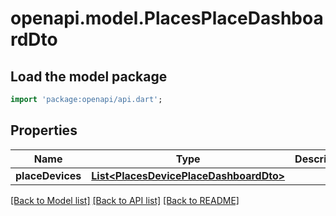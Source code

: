# openapi.model.PlacesPlaceDashboardDto

## Load the model package
```dart
import 'package:openapi/api.dart';
```

## Properties
Name | Type | Description | Notes
------------ | ------------- | ------------- | -------------
**placeDevices** | [**List&lt;PlacesDevicePlaceDashboardDto&gt;**](PlacesDevicePlaceDashboardDto.md) |  | [optional] 

[[Back to Model list]](../README.md#documentation-for-models) [[Back to API list]](../README.md#documentation-for-api-endpoints) [[Back to README]](../README.md)


